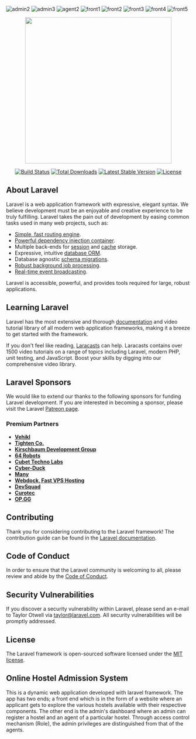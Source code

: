 ![admin2](https://user-images.githubusercontent.com/52346616/143221598-950cfd96-aff4-4c91-bfe8-bf03d15d0738.PNG)
![admin3](https://user-images.githubusercontent.com/52346616/143221607-d1873dc9-770b-4a99-95dd-2072e9c82923.PNG)
![agent2](https://user-images.githubusercontent.com/52346616/143221609-26969676-23d8-402e-bf4d-4b04a42f6bb7.PNG)
![front1](https://user-images.githubusercontent.com/52346616/143221611-c721bf2c-52c0-4ede-8353-5e432a7b91a0.PNG)
![front2](https://user-images.githubusercontent.com/52346616/143221636-9c1ed743-1eb2-424d-83cd-b88fc03fb6a2.PNG)
![front3](https://user-images.githubusercontent.com/52346616/143221641-3daf3f9f-df66-4e8f-9d49-972fa6c8f9ff.PNG)
![front4](https://user-images.githubusercontent.com/52346616/143221647-1c22260a-d42a-4ee4-8167-27c9bf35edd6.PNG)
![front5](https://user-images.githubusercontent.com/52346616/143221651-51e89625-3a03-4f6b-83ed-e3f63f9a94c8.PNG)
<p align="center"><a href="https://laravel.com" target="_blank"><img src="https://raw.githubusercontent.com/laravel/art/master/logo-lockup/5%20SVG/2%20CMYK/1%20Full%20Color/laravel-logolockup-cmyk-red.svg" width="400"></a></p>

<p align="center">
<a href="https://travis-ci.org/laravel/framework"><img src="https://travis-ci.org/laravel/framework.svg" alt="Build Status"></a>
<a href="https://packagist.org/packages/laravel/framework"><img src="https://img.shields.io/packagist/dt/laravel/framework" alt="Total Downloads"></a>
<a href="https://packagist.org/packages/laravel/framework"><img src="https://img.shields.io/packagist/v/laravel/framework" alt="Latest Stable Version"></a>
<a href="https://packagist.org/packages/laravel/framework"><img src="https://img.shields.io/packagist/l/laravel/framework" alt="License"></a>
</p>

## About Laravel

Laravel is a web application framework with expressive, elegant syntax. We believe development must be an enjoyable and creative experience to be truly fulfilling. Laravel takes the pain out of development by easing common tasks used in many web projects, such as:

- [Simple, fast routing engine](https://laravel.com/docs/routing).
- [Powerful dependency injection container](https://laravel.com/docs/container).
- Multiple back-ends for [session](https://laravel.com/docs/session) and [cache](https://laravel.com/docs/cache) storage.
- Expressive, intuitive [database ORM](https://laravel.com/docs/eloquent).
- Database agnostic [schema migrations](https://laravel.com/docs/migrations).
- [Robust background job processing](https://laravel.com/docs/queues).
- [Real-time event broadcasting](https://laravel.com/docs/broadcasting).

Laravel is accessible, powerful, and provides tools required for large, robust applications.

## Learning Laravel

Laravel has the most extensive and thorough [documentation](https://laravel.com/docs) and video tutorial library of all modern web application frameworks, making it a breeze to get started with the framework.

If you don't feel like reading, [Laracasts](https://laracasts.com) can help. Laracasts contains over 1500 video tutorials on a range of topics including Laravel, modern PHP, unit testing, and JavaScript. Boost your skills by digging into our comprehensive video library.

## Laravel Sponsors

We would like to extend our thanks to the following sponsors for funding Laravel development. If you are interested in becoming a sponsor, please visit the Laravel [Patreon page](https://patreon.com/taylorotwell).

### Premium Partners

- **[Vehikl](https://vehikl.com/)**
- **[Tighten Co.](https://tighten.co)**
- **[Kirschbaum Development Group](https://kirschbaumdevelopment.com)**
- **[64 Robots](https://64robots.com)**
- **[Cubet Techno Labs](https://cubettech.com)**
- **[Cyber-Duck](https://cyber-duck.co.uk)**
- **[Many](https://www.many.co.uk)**
- **[Webdock, Fast VPS Hosting](https://www.webdock.io/en)**
- **[DevSquad](https://devsquad.com)**
- **[Curotec](https://www.curotec.com/services/technologies/laravel/)**
- **[OP.GG](https://op.gg)**

## Contributing

Thank you for considering contributing to the Laravel framework! The contribution guide can be found in the [Laravel documentation](https://laravel.com/docs/contributions).

## Code of Conduct

In order to ensure that the Laravel community is welcoming to all, please review and abide by the [Code of Conduct](https://laravel.com/docs/contributions#code-of-conduct).

## Security Vulnerabilities

If you discover a security vulnerability within Laravel, please send an e-mail to Taylor Otwell via [taylor@laravel.com](mailto:taylor@laravel.com). All security vulnerabilities will be promptly addressed.

## License

The Laravel framework is open-sourced software licensed under the [MIT license](https://opensource.org/licenses/MIT).

## Online Hostel Admission System

This is a dynamic web application developed with laravel framework. The app has two ends; a front end which is in the form of a website where an applicant gets to explore the various hostels available with their respective components. The other end is the admin's dashboard where an admin can register a hostel and an agent of a particular hostel. Through access control mechanism (Role), the admin privileges are distinguished from that of the agents.
